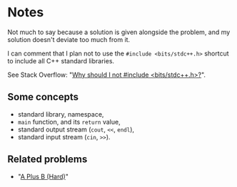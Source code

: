 # Notes

Not much to say because a solution is given alongside the problem, and my solution doesn't deviate too much from it.

I can comment that I plan not to use the `#include <bits/stdc++.h>` shortcut to include all C++ standard libraries.

See Stack Overflow: "[Why should I not #include <bits/stdc++.h>?](https://stackoverflow.com/questions/31816095/why-should-i-not-include-bits-stdc-h)".

## Some concepts

* standard library, namespace,
* `main` function, and its `return` value,
* standard output stream (`cout`, `<<`, `endl`),
* standard input stream (`cin`, `>>`).

## Related problems

* "[A Plus B (Hard)](https://dmoj.ca/problem/aplusb2)"
